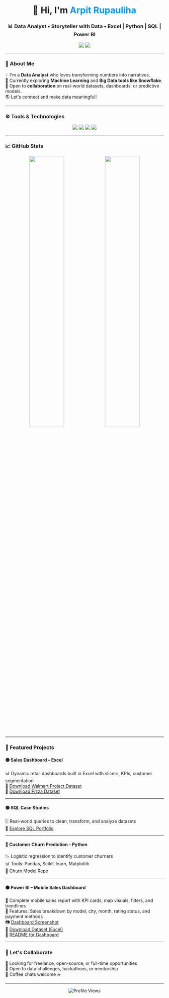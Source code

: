 <h1 align="center">👋 Hi, I'm <span style="color:#0096FF">Arpit Rupauliha</span></h1>
<h3 align="center">📊 Data Analyst • Storyteller with Data • Excel | Python | SQL | Power BI</h3>

<p align="center">
  <a href="https://www.linkedin.com/in/arpit-rupauliha-3b2a37219" target="_blank">
    <img src="https://img.shields.io/badge/LinkedIn-0077B5?style=for-the-badge&logo=linkedin&logoColor=white" />
  </a>
  <a href="mailto:arpitrupauliha@gmail.com">
    <img src="https://img.shields.io/badge/Gmail-D14836?style=for-the-badge&logo=gmail&logoColor=white" />
  </a>
</p>

---

### 🧠 About Me

💡 I'm a **Data Analyst** who loves transforming numbers into narratives.  
🚀 Currently exploring **Machine Learning** and **Big Data tools like Snowflake**.  
💬 Open to **collaboration** on real-world datasets, dashboards, or predictive models.  
🌎 Let's connect and make data meaningful!

---

### ⚙️ Tools & Technologies

<p align="center">
  <img src="https://img.shields.io/badge/Excel-217346?style=for-the-badge&logo=microsoft-excel&logoColor=white" />
  <img src="https://img.shields.io/badge/Python-3776AB?style=for-the-badge&logo=python&logoColor=white" />
  <img src="https://img.shields.io/badge/SQL-4479A1?style=for-the-badge&logo=postgresql&logoColor=white" />
  <img src="https://img.shields.io/badge/Power%20BI-F2C811?style=for-the-badge&logo=powerbi&logoColor=black" />
</p>

---

### 📈 GitHub Stats

<p align="center">
  <img src="https://github-readme-stats.vercel.app/api?username=yourusername&show_icons=true&theme=tokyonight" width="47%" />
  <img src="https://github-readme-stats.vercel.app/api/top-langs/?username=yourusername&layout=compact&theme=tokyonight" width="47%" />
</p>

---

### 🚀 Featured Projects

#### 🟡 Sales Dashboard – Excel
📊 Dynamic retail dashboards built in Excel with slicers, KPIs, customer segmentation  
📁 [Download Walmart Project Dataset](https://github.com/user-attachments/files/19998921/Walmart.Project.xlsx)  
📁 [Download Pizza Dataset](https://github.com/user-attachments/files/20162130/Pizza_Data_Set.xlsx)

---

#### 🟢 SQL Case Studies
🗄️ Real-world queries to clean, transform, and analyze datasets  
🔗 [Explore SQL Portfolio](https://github.com/yourusername/sql-portfolio)

---

#### 🔵 Customer Churn Prediction – Python
📉 Logistic regression to identify customer churners  
📊 Tools: Pandas, Scikit-learn, Matplotlib  
🔗 [Churn Model Repo](https://github.com/yourusername/churn-model)

---

#### 🟠 Power BI – Mobile Sales Dashboard
📌 Complete mobile sales report with KPI cards, map visuals, filters, and trendlines  
📍 Features: Sales breakdown by model, city, month, rating status, and payment methods  
📷 [Dashboard Screenshot](https://github.com/yourusername/assets/blob/main/mobile_sales_dashboard.png)  
📁 [Download Dataset (Excel)](https://github.com/yourusername/assets/blob/main/Mobile%20Sales%20Data.xlsx)  
📄 [README for Dashboard](https://github.com/yourusername/assets/blob/main/MobileSalesDashboard_README.md)

---

### 💬 Let's Collaborate

🔹 Looking for freelance, open-source, or full-time opportunities  
🔹 Open to data challenges, hackathons, or mentorship  
🔹 Coffee chats welcome ☕

---

<p align="center">
  <img src="https://komarev.com/ghpvc/?username=yourusername&style=flat-square&color=blue" alt="Profile Views" />
</p>
